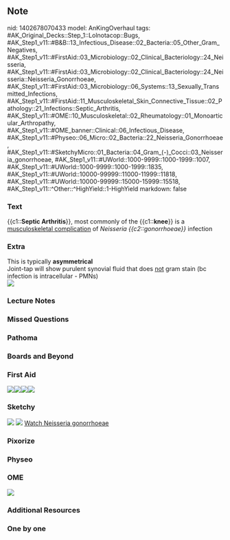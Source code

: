 ## Note
nid: 1402678070433
model: AnKingOverhaul
tags: #AK_Original_Decks::Step_1::Lolnotacop::Bugs, #AK_Step1_v11::#B&B::13_Infectious_Disease::02_Bacteria::05_Other_Gram_Negatives, #AK_Step1_v11::#FirstAid::03_Microbiology::02_Clinical_Bacteriology::24_Neisseria, #AK_Step1_v11::#FirstAid::03_Microbiology::02_Clinical_Bacteriology::24_Neisseria::Neisseria_Gonorrhoeae, #AK_Step1_v11::#FirstAid::03_Microbiology::06_Systems::13_Sexually_Transmitted_Infections, #AK_Step1_v11::#FirstAid::11_Musculoskeletal_Skin_Connective_Tissue::02_Pathology::21_Infections::Septic_Arthritis, #AK_Step1_v11::#OME::10_Musculoskeletal::02_Rheumatology::01_Monoarticular_Arthropathy, #AK_Step1_v11::#OME_banner::Clinical::06_Infectious_Disease, #AK_Step1_v11::#Physeo::06_Micro::02_Bacteria::22_Neisseria_Gonorrhoeae, #AK_Step1_v11::#SketchyMicro::01_Bacteria::04_Gram_(-)_Cocci::03_Neisseria_gonorrhoeae, #AK_Step1_v11::#UWorld::1000-9999::1000-1999::1007, #AK_Step1_v11::#UWorld::1000-9999::1000-1999::1835, #AK_Step1_v11::#UWorld::10000-99999::11000-11999::11818, #AK_Step1_v11::#UWorld::10000-99999::15000-15999::15518, #AK_Step1_v11::^Other::^HighYield::1-HighYield
markdown: false

### Text
{{c1::<b>Septic Arthritis</b>}}, most commonly of the
{{c1::<b>knee</b>}} is a <u>musculoskeletal complication</u> of
<i>Neisseria {{c2::gonorrhoeae}}</i> infection

### Extra
<div>
  This is typically <b>asymmetrical</b>
</div>
<div>
  Joint-tap will show purulent synovial fluid that does <u>not</u>
  gram stain (bc infection is intracellular - PMNs)
</div><img src="paste-18154826760551.jpg">

### Lecture Notes


### Missed Questions


### Pathoma


### Boards and Beyond


### First Aid
<img src="paste-275857159487491.jpg"><img src=
"paste-42743514529795_1566160514431.jpg"><img src=
"paste-45505178501123.jpg"><img src="paste-26336739459073.jpg">

### Sketchy
<img src="paste-27719718928387.jpg"> <img src=
"paste-2217ca70876e9843bbd43081c7b069f188708a1f.png"> <a href=
"https://dashboard.sketchy.com/study/medical/courses/medical-microbiology/units/medical-microbiology-bacteria/videos/medical-microbiology-bacteria-gram-negative-cocci-neisseria-gonorrhoeae?utm_source=anki&utm_medium=partnership&utm_campaign=february_update&utm_content=medical">
Watch Neisseria gonorrhoeae</a>

### Pixorize


### Physeo


### OME
<div class="ome-widget">
  <a href=
  "https://onlinemeded.org/spa/infectious-disease?ref=anki"><img src="_OME_AnkiFlashcards_Topic_5.png"></a>
</div>

### Additional Resources


### One by one

